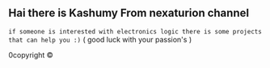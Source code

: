 ## Hai there is Kashumy From nexaturion channel 
`
if someone is interested with electronics
logic there is some projects that can help
you :)
`
 ( good luck with your 
  passion's )

0copyright ©️
